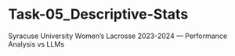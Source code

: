 # Task-05_Descriptive-Stats
Syracuse University Women’s Lacrosse 2023-2024 — Performance Analysis vs LLMs

